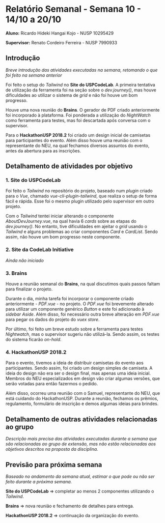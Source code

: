 # Relatório Semanal - Semana 10 - 14/10 a 20/10

**Aluno:** Ricardo Hideki Hangai Kojo - NUSP 10295429

**Supervisor:** Renato Cordeiro Ferreira - NUSP 7990933

## Introdução

_Breve introdução das atividades executadas na semana, retomando o que foi feito na semana anterior_

Foi feito o setup do _Tailwind_ no **Site do USPCodeLab**. A primeira tentativa de utilização da ferramenta foi na seção sobre o _dev.journey()_, mas houve dificuldades ao utilizar o sistema de _grid_ e não foi houve um bom progresso.

Houve uma nova reunião do **Brains**. O gerador de PDF criado anteriormente foi incorporado à plataforma. Foi ponderada a utilização do _NightWatch_ como ferramenta para testes, mas foi descartada após conversa com o supervisor.

Para o **HackathonUSP 2018.2** foi criado um design inicial de camisetas para participantes do evento. Além disso houve uma reunião com o representante do NEU, na qual fechamos diversos assuntos do evento, antes da abertura para as inscrições.

## Detalhamento de atividades por objetivo

### 1. Site do USPCodeLab

Foi feito o _Tailwind_ no repositório do projeto, baseado num _plugin_ criado para o _Vue_, chamado _vue-cli-plugin-tailwind_, que realiza o setup de forma fácil e rápida. Esse foi o mesmo plugin utilizado pelo supervisor em outro projeto.

Com o _Tailwind_ tentei iniciar alterando o componente _AboutDevJourney.vue_, na qual havia 6 _cards_ sobre as etapas do _dev.journey()_. No entanto, tive dificuldades em ajeitar o _grid_ usando o _Tailwind_ e alguns problemas ao criar componentes _Card_ e _CardList_. Sendo assim, não houve um bom progresso neste componente.

### 2. Site da CodeLab Initiative

_Ainda não iniciado_

### 3. Brains

Houve a reunião semanal do **Brains**, na qual discutimos quais passos faltam para finalizar o projeto.

Durante o dia, minha tarefa foi incorporar o componente criado anteriormente - _PDF.vue_ - no projeto. O _PDF.vue_ foi brevemente alterado para utilizar um componente genérico _Button_ e este foi adicionado à _sidebar Aside_. Além disso, foi necessário outra breve alteração em _PDF.vue_ para pegar os dados do projeto do _vuex store_.

Por último, foi feito um breve estudo sobre a ferramenta para testes _Nightwatch_, mas o supervisor sugeriu não utilizá-la. Sendo assim, os testes do sistema ficarão _on-hold_.

### 4. HackathonUSP 2018.2

Para o evento, tivemos a ideia de distribuir camisetas do evento aos participantes. Sendo assim, foi criado um design simples de camiseta. A ideia do design não era ser o design final, mas apenas uma ideia inicial. Membros do NEU especializados em design vão criar algumas versões, que serão votadas para então fazermos o pedido.

Além disso, ocorreu uma reunião com o Samuel, representante do NEU, que está cuidando do HackathonUSP. Durante a reunião, fechamos os prêmios, regulamento, formulário de inscrição e demos algumas ideias para brindes.

## Detalhamento de outras atividades relacionadas ao grupo

_Descrição mais precisa das atividades executadas durante a semana que são relacionadas ao grupo de extensão, mas não estão relacionadas aos objetivos descritos na proposta da disciplina._

## Previsão para próxima semana

_Baseado no andamento da semana atual, estimar o que pode ou não ser feito durante a próxima semana._

**Site do USPCodeLab** => completar ao menos 2 componentes utilizando o _Tailwind_.

**Brains** => nova reunião e fechamento de detalhes para entrega.

**HackathonUSP 2018.2** => continuação da organização do evento.
